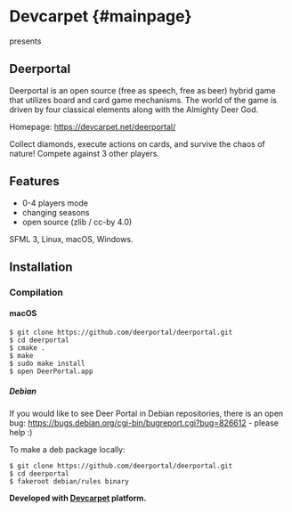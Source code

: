 Devcarpet                         {#mainpage}
=========
presents

Deerportal
----------

Deerportal is an open source (free as speech, free as beer) hybrid game that utilizes board and card game mechanisms. The world of the game is driven by four classical elements along with the Almighty Deer God.

Homepage: https://devcarpet.net/deerportal/

Collect diamonds, execute actions on cards, and survive the chaos of nature! Compete against 3 other players.

Features
--------

* 0-4 players mode
* changing seasons
* open source (zlib / cc-by 4.0)

SFML 3, Linux, macOS, Windows.

## Installation

### Compilation

#### macOS

```
$ git clone https://github.com/deerportal/deerportal.git
$ cd deerportal
$ cmake .
$ make
$ sudo make install
$ open DeerPortal.app
```

##### Debian 

If you would like to see Deer Portal in Debian repositories, there is an open bug: https://bugs.debian.org/cgi-bin/bugreport.cgi?bug=826612 - please help :)

To make a deb package locally:

```
$ git clone https://github.com/deerportal/deerportal.git
$ cd deerportal
$ fakeroot debian/rules binary
```

**Developed with [Devcarpet](https://devcarpet.net) platform.**
